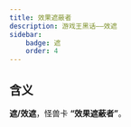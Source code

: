 ```yaml
---
title: 效果遮蔽者
description: 游戏王黑话——效遮
sidebar:
    badge: 遮
    order: 4
---
```

## 含义

**遮/效遮**，怪兽卡 **“效果遮蔽者”**。
